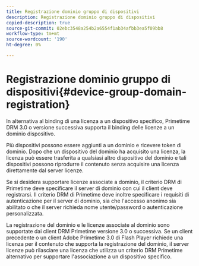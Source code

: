 ```yaml
---
title: Registrazione dominio gruppo di dispositivi
description: Registrazione dominio gruppo di dispositivi
copied-description: true
source-git-commit: 02ebc3548a254b2a6554f1ab34afbb3ea5f09bb8
workflow-type: tm+mt
source-wordcount: '190'
ht-degree: 0%

---
```


# Registrazione dominio gruppo di dispositivi{#device-group-domain-registration}

In alternativa al binding di una licenza a un dispositivo specifico, Primetime DRM 3.0 o versione successiva supporta il binding delle licenze a un dominio dispositivo.

Più dispositivi possono essere aggiunti a un dominio e ricevere token di dominio. Dopo che un dispositivo del dominio ha acquisito una licenza, la licenza può essere trasferita a qualsiasi altro dispositivo del dominio e tali dispositivi possono riprodurre il contenuto senza acquisire una licenza direttamente dal server licenze.

Se si desidera supportare licenze associate a dominio, il criterio DRM di Primetime deve specificare il server di dominio con cui il client deve registrarsi. Il criterio DRM di Primetime deve inoltre specificare i requisiti di autenticazione per il server di dominio, sia che l&#39;accesso anonimo sia abilitato o che il server richieda nome utente/password o autenticazione personalizzata.

La registrazione del dominio e le licenze associate al dominio sono supportate dai client DRM Primetime versione 3.0 o successiva. Se un client precedente o un client Adobe Primetime 3.0 di Flash Player richiede una licenza per il contenuto che supporta la registrazione del dominio, il server licenze può rilasciare una licenza che utilizza un criterio DRM Primetime alternativo per supportare l&#39;associazione a un dispositivo specifico.
